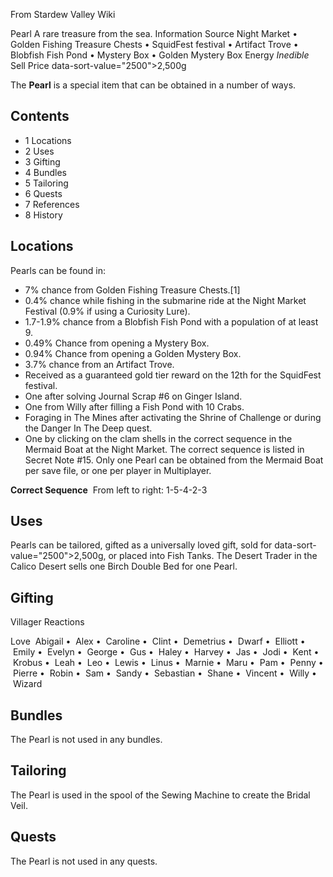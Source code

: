 From Stardew Valley Wiki

Pearl A rare treasure from the sea. Information Source Night Market • Golden Fishing Treasure Chests • SquidFest festival • Artifact Trove • Blobfish Fish Pond • Mystery Box • Golden Mystery Box Energy *Inedible* Sell Price data-sort-value="2500"&gt;2,500g

The **Pearl** is a special item that can be obtained in a number of ways.

## Contents

- 1 Locations
- 2 Uses
- 3 Gifting
- 4 Bundles
- 5 Tailoring
- 6 Quests
- 7 References
- 8 History

## Locations

Pearls can be found in:

- 7% chance from Golden Fishing Treasure Chests.\[1]
- 0.4% chance while fishing in the submarine ride at the Night Market Festival (0.9% if using a Curiosity Lure).
- 1.7-1.9% chance from a Blobfish Fish Pond with a population of at least 9.
- 0.49% Chance from opening a Mystery Box.
- 0.94% Chance from opening a Golden Mystery Box.
- 3.7% chance from an Artifact Trove.
- Received as a guaranteed gold tier reward on the 12th for the SquidFest festival.
- One after solving Journal Scrap #6 on Ginger Island.
- One from Willy after filling a Fish Pond with 10 Crabs.
- Foraging in The Mines after activating the Shrine of Challenge or during the Danger In The Deep quest.
- One by clicking on the clam shells in the correct sequence in the Mermaid Boat at the Night Market. The correct sequence is listed in Secret Note #15. Only one Pearl can be obtained from the Mermaid Boat per save file, or one per player in Multiplayer.

**Correct Sequence**  From left to right: 1-5-4-2-3

## Uses

Pearls can be tailored, gifted as a universally loved gift, sold for data-sort-value="2500"&gt;2,500g, or placed into Fish Tanks. The Desert Trader in the Calico Desert sells one Birch Double Bed for one Pearl.

## Gifting

Villager Reactions

Love  Abigail •  Alex •  Caroline •  Clint •  Demetrius •  Dwarf •  Elliott •  Emily •  Evelyn •  George •  Gus •  Haley •  Harvey •  Jas •  Jodi •  Kent •  Krobus •  Leah •  Leo •  Lewis •  Linus •  Marnie •  Maru •  Pam •  Penny •  Pierre •  Robin •  Sam •  Sandy •  Sebastian •  Shane •  Vincent •  Willy •  Wizard

## Bundles

The Pearl is not used in any bundles.

## Tailoring

The Pearl is used in the spool of the Sewing Machine to create the Bridal Veil.

## Quests

The Pearl is not used in any quests.